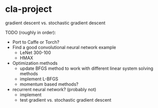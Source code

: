 # cla-project
gradient descent vs. stochastic gradient descent

TODO (roughly in order):
- Port to Caffe or Torch?
- Find a good convolutional neural network example
  - LeNet 300-100
  - HMAX
- Optimization methods
  - update BFGS method to work with different linear system solving methods
  - implement L-BFGS
  - momentum based methods?
- recurrent neural network? (probably not)
  - implement
  - test gradient vs. stochastic gradient descent
